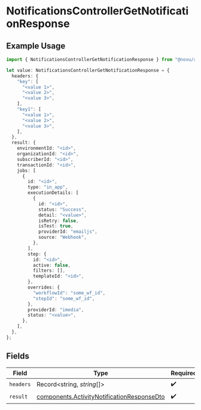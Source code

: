 # NotificationsControllerGetNotificationResponse

## Example Usage

```typescript
import { NotificationsControllerGetNotificationResponse } from "@novu/api/models/operations";

let value: NotificationsControllerGetNotificationResponse = {
  headers: {
    "key": [
      "<value 1>",
      "<value 2>",
      "<value 3>",
    ],
    "key1": [
      "<value 1>",
      "<value 2>",
      "<value 3>",
    ],
  },
  result: {
    environmentId: "<id>",
    organizationId: "<id>",
    subscriberId: "<id>",
    transactionId: "<id>",
    jobs: [
      {
        id: "<id>",
        type: "in_app",
        executionDetails: [
          {
            id: "<id>",
            status: "Success",
            detail: "<value>",
            isRetry: false,
            isTest: true,
            providerId: "emailjs",
            source: "Webhook",
          },
        ],
        step: {
          id: "<id>",
          active: false,
          filters: [],
          templateId: "<id>",
        },
        overrides: {
          "workflowId": "some_wf_id",
          "stepId": "some_wf_id",
        },
        providerId: "imedia",
        status: "<value>",
      },
    ],
  },
};
```

## Fields

| Field                                                                                                    | Type                                                                                                     | Required                                                                                                 | Description                                                                                              |
| -------------------------------------------------------------------------------------------------------- | -------------------------------------------------------------------------------------------------------- | -------------------------------------------------------------------------------------------------------- | -------------------------------------------------------------------------------------------------------- |
| `headers`                                                                                                | Record<string, *string*[]>                                                                               | :heavy_check_mark:                                                                                       | N/A                                                                                                      |
| `result`                                                                                                 | [components.ActivityNotificationResponseDto](../../models/components/activitynotificationresponsedto.md) | :heavy_check_mark:                                                                                       | N/A                                                                                                      |